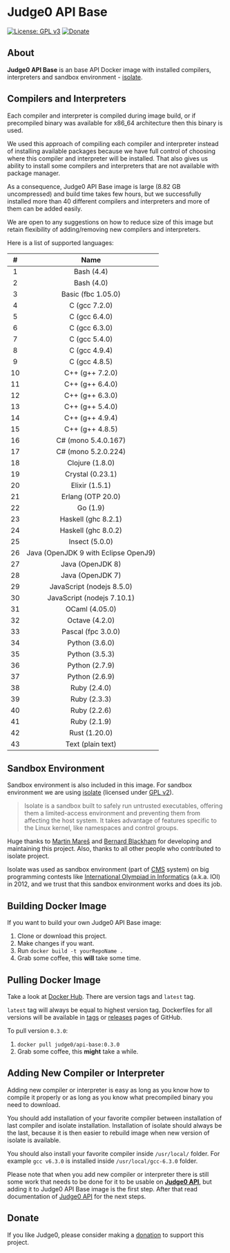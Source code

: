# Judge0 API Base
[![License: GPL v3](https://img.shields.io/badge/License-GPL%20v3-blue.svg)](https://github.com/judge0/api-base/blob/master/LICENSE)
[![Donate](https://img.shields.io/badge/Donate-PayPal-green.svg)](https://www.paypal.me/hermanzdosilovic)

## About
**Judge0 API Base** is an base API Docker image with installed compilers, interpreters and sandbox environment - [isolate](https://github.com/ioi/isolate).

## Compilers and Interpreters
Each compiler and interpreter is compiled during image build, or if precompiled binary was available for x86_64 architecture then this binary is used.

We used this approach of compiling each compiler and interpreter instead of installing available packages because we have full control of choosing where this compiler and interpreter will be installed. That also gives us ability to install some compilers and interpreters that are not available with package manager.

As a consequence, Judge0 API Base image is large (8.82 GB uncompressed) and build time takes few hours, but we successfully installed more than 40 different compilers and interpreters and more of them can be added easily.

We are open to any suggestions on how to reduce size of this image but retain flexibility of adding/removing new compilers and interpreters.

Here is a list of supported languages:

|#|Name|
|:---:|:---:|
|1 |Bash (4.4)|
|2 |Bash (4.0)|
|3 |Basic (fbc 1.05.0) |
|4 |C (gcc 7.2.0)|
|5 |C (gcc 6.4.0)|
|6 |C (gcc 6.3.0)|
|7 |C (gcc 5.4.0)|
|8 |C (gcc 4.9.4)|
|9 |C (gcc 4.8.5)|
|10|C++ (g++ 7.2.0)|
|11|C++ (g++ 6.4.0)|
|12|C++ (g++ 6.3.0)|
|13|C++ (g++ 5.4.0)|
|14|C++ (g++ 4.9.4)|
|15|C++ (g++ 4.8.5)|
|16|C# (mono 5.4.0.167)|
|17|C# (mono 5.2.0.224)|
|18|Clojure (1.8.0)|
|19|Crystal (0.23.1)|
|20|Elixir (1.5.1)|
|21|Erlang (OTP 20.0)|
|22|Go (1.9)|
|23|Haskell (ghc 8.2.1)|
|24|Haskell (ghc 8.0.2)|
|25|Insect (5.0.0)|
|26|Java (OpenJDK 9 with Eclipse OpenJ9)|
|27|Java (OpenJDK 8)|
|28|Java (OpenJDK 7)|
|29|JavaScript (nodejs 8.5.0)|
|30|JavaScript (nodejs 7.10.1)|
|31|OCaml (4.05.0)|
|32|Octave (4.2.0)|
|33|Pascal (fpc 3.0.0)|
|34|Python (3.6.0)|
|35|Python (3.5.3)|
|36|Python (2.7.9)|
|37|Python (2.6.9)|
|38|Ruby (2.4.0)|
|39|Ruby (2.3.3)|
|40|Ruby (2.2.6)|
|41|Ruby (2.1.9)|
|42|Rust (1.20.0)|
|43|Text (plain text)|

## Sandbox Environment
Sandbox environment is also included in this image. For sandbox environment we are using [isolate](https://github.com/ioi/isolate) (licensed under [GPL v2](https://github.com/ioi/isolate/blob/master/LICENSE)).

>Isolate is a sandbox built to safely run untrusted executables, offering them a limited-access environment and preventing them from affecting the host system. It takes advantage of features specific to the Linux kernel, like namespaces and control groups.

Huge thanks to [Martin Mareš](https://github.com/gollux) and [Bernard Blackham](https://github.com/bblackham) for developing and maintaining this project. Also, thanks to all other people who contributed to isolate project.

Isolate was used as sandbox environment (part of [CMS](https://github.com/cms-dev/cms) system) on big programming contests like [International Olympiad in Informatics](http://www.ioinformatics.org/index.shtml) (a.k.a. IOI) in 2012, and we trust that this sandbox environment works and does its job.

## Building Docker Image
If you want to build your own Judge0 API Base image:

1. Clone or download this project.
2. Make changes if you want.
3. Run `docker build -t yourRepoName .`
4. Grab some coffee, this **will** take some time.

## Pulling Docker Image
Take a look at [Docker Hub](https://hub.docker.com/r/judge0/api-base/tags/). There are version tags and `latest` tag.

`latest` tag will always be equal to highest version tag. Dockerfiles for all versions will be available in [tags](https://github.com/judge0/api-base/tags) or [releases](https://github.com/judge0/api-base/releases) pages of GitHub.

To pull version `0.3.0`:

1. `docker pull judge0/api-base:0.3.0`
2. Grab some coffee, this **might** take a while.

## Adding New Compiler or Interpreter
Adding new compiler or interpreter is easy as long as you know how to compile it properly or as long as you know what precompiled binary you need to download.

You should add installation of your favorite compiler between installation of last compiler and isolate installation. Installation of isolate should always be the last, because it is then easier to rebuild image when new version of isolate is available.

You should also install your favorite compiler inside `/usr/local/` folder. For example `gcc v6.3.0` is installed inside `/usr/local/gcc-6.3.0` folder.

Please note that when you add new compiler or interpreter there is still some work that needs to be done for it to be usable on [**Judge0 API**](https://api.judge0.com), but adding it to Judge0 API Base image is the first step. After that read documentation of [Judge0 API](https://github.com/judge0/api) for the next steps.

## Donate
If you like Judge0, please consider making a [donation](https://www.paypal.me/hermanzdosilovic) to support this project.
